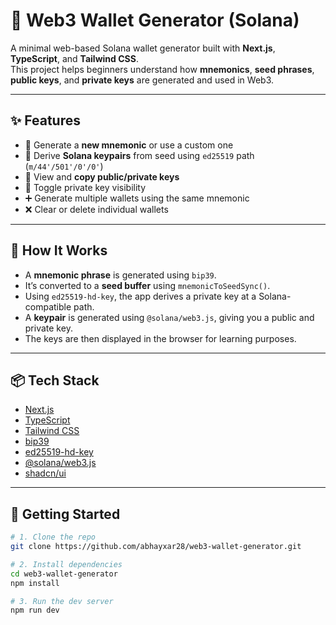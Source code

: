 # 🔐 Web3 Wallet Generator (Solana)

A minimal web-based Solana wallet generator built with **Next.js**, **TypeScript**, and **Tailwind CSS**.  
This project helps beginners understand how **mnemonics**, **seed phrases**, **public keys**, and **private keys** are generated and used in Web3.

---

## ✨ Features

- 🔑 Generate a **new mnemonic** or use a custom one
- 🔐 Derive **Solana keypairs** from seed using `ed25519` path (`m/44'/501'/0'/0'`)
- 📜 View and **copy public/private keys**
- 👀 Toggle private key visibility
- ➕ Generate multiple wallets using the same mnemonic
- ❌ Clear or delete individual wallets

---


## 🧠 How It Works

- A **mnemonic phrase** is generated using `bip39`.
- It’s converted to a **seed buffer** using `mnemonicToSeedSync()`.
- Using `ed25519-hd-key`, the app derives a private key at a Solana-compatible path.
- A **keypair** is generated using `@solana/web3.js`, giving you a public and private key.
- The keys are then displayed in the browser for learning purposes.

---

## 📦 Tech Stack

- [Next.js](https://nextjs.org/)
- [TypeScript](https://www.typescriptlang.org/)
- [Tailwind CSS](https://tailwindcss.com/)
- [bip39](https://github.com/bitcoinjs/bip39)
- [ed25519-hd-key](https://github.com/danfinlay/ed25519-hd-key)
- [@solana/web3.js](https://solana.com/developers)
- [shadcn/ui](https://ui.shadcn.com/)

---

## 🚀 Getting Started

```bash
# 1. Clone the repo
git clone https://github.com/abhayxar28/web3-wallet-generator.git

# 2. Install dependencies
cd web3-wallet-generator
npm install

# 3. Run the dev server
npm run dev

